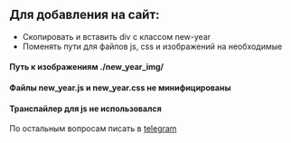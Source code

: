 ## Для добавления на сайт:

* Cкопировать и вставить div с классом new-year</l>
* Поменять пути для файлов js, css и изображений на необходимые</l>
 
#### Путь к изображениям ./new_year_img/
#### Файлы new_year.js и new_year.css не минифицированы
#### Транспайлер для js не использовался 

По остальным вопросам писать в [telegram](t.me/consttro)




